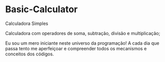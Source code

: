 # Basic-Calculator
 Calculadora Simples

 Calculadora com operadores de soma, subtração, divisão e multiplicação;

 Eu sou um mero iniciante neste universo da programação! A cada dia que passa tento me aperfeiçoar e compreender todos os mecanismos e conceitos
 dos códigos.
